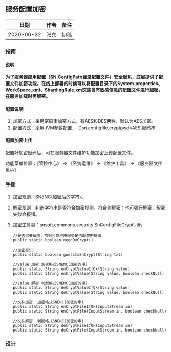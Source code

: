 ## 服务配置加密

|日期|作者|备注|
|------|------|------|
|2020-06-22|张东 |初稿|

### 指南

#### 说明

**为了服务器应用配置（SN.ConfigPath目录配置文件）安全起见，底层提供了配置文件加密功能，在线上部署的时候可以将配置目录下的System.properties、WorkSpace.xml、ShardingRule.xm这些含有敏感信息的配置文件进行加密，在服务加载时再解密。**

#### 配置说明

1. 加密方式：采用密码串加密方式，有AES和DES两种，默认为AES加密。
1. 配置方式：采用JVM参数配置，-Dsn.configfile.cryptpwd=AES:密码串

#### 配置加密上传

配置好加密密码后，可在服务器文件维护功能加密上传配置文件。

功能菜单位置：《管控中心》 -> 《系统运维》 -> 《维护工具》 -> 《服务器文件维护》

### 手册

1. 加密规则：SNENC(加密后的字符)。

1. 解密规则：判断字符串是否符合加密规则，符合则解密；也可强行解密，解密失败会报错。

1. 加密工具类：snsoft.commons.security.SnConfigFileCryptUtils
    ```properties
    //是否需要解密，依据当前应用服务是否配置密码串
	public static boolean needDeCrypt()

    //加密标识
	public static boolean guessIsEnCrypt(String txt)

	//Value 加密 加密格式SNENC(加密的串)
    public static String enCryptValueIfOk(String value)
    public static String enCryptValue(String value, boolean checkNull)

    //Value 解密 判断格式SNENC(加密的串)
    public static String deCryptValueIfOk(String value)
    public static String deCryptValue(String value, boolean checkNull)

	//文件加密  加密格式SNENC(加密的串)
	public static String enCryptFileIfOk(InputStream in)
	public static String enCryptFile(InputStream in, boolean checkNull)

	//文件解密  判断格式SNENC(加密的串)
	public static String deCryptFileIfOk(InputStream in)
	public static String deCryptFile(InputStream in, boolean checkNull)
    ```

### 设计